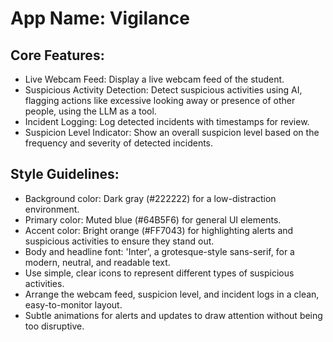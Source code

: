 # **App Name**: Vigilance

## Core Features:

- Live Webcam Feed: Display a live webcam feed of the student.
- Suspicious Activity Detection: Detect suspicious activities using AI, flagging actions like excessive looking away or presence of other people, using the LLM as a tool.
- Incident Logging: Log detected incidents with timestamps for review.
- Suspicion Level Indicator: Show an overall suspicion level based on the frequency and severity of detected incidents.

## Style Guidelines:

- Background color: Dark gray (#222222) for a low-distraction environment.
- Primary color: Muted blue (#64B5F6) for general UI elements.
- Accent color: Bright orange (#FF7043) for highlighting alerts and suspicious activities to ensure they stand out.
- Body and headline font: 'Inter', a grotesque-style sans-serif, for a modern, neutral, and readable text.
- Use simple, clear icons to represent different types of suspicious activities.
- Arrange the webcam feed, suspicion level, and incident logs in a clean, easy-to-monitor layout.
- Subtle animations for alerts and updates to draw attention without being too disruptive.